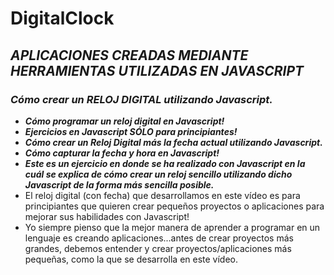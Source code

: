 # DigitalClock

## **_APLICACIONES CREADAS MEDIANTE HERRAMIENTAS UTILIZADAS EN JAVASCRIPT_**

### **_Cómo crear un RELOJ DIGITAL utilizando Javascript._**

- **_Cómo programar un reloj digital en Javascript!_**
- **_Ejercicios en Javascript SÓLO para principiantes!_**
- **_Cómo crear un Reloj Digital más la fecha actual utilizando Javascript._**
- **_Cómo capturar la fecha y hora en Javascript!_**
- **_Este es un ejercicio en donde se ha realizado con Javascript en la cuál se explica de cómo crear un reloj sencillo utilizando dicho Javascript de la forma más sencilla posible._**
- El reloj digital (con fecha) que desarrollamos en este vídeo es para principiantes que quieren crear pequeños proyectos o aplicaciones para mejorar sus habilidades con Javascript!
- Yo siempre pienso que la mejor manera de aprender a programar en un lenguaje es creando aplicaciones...antes de crear proyectos más grandes, debemos entender y crear proyectos/aplicaciones más pequeñas, como la que se desarrolla en este vídeo.
